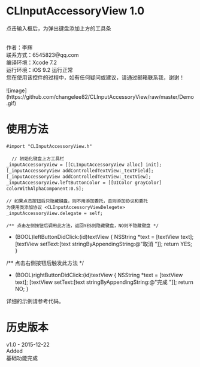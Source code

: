 # CLInputAccessoryView 1.0
点击输入框后，为弹出键盘添加上方的工具条

<br />
作者：李辉 <br />
联系方式：6545823@qq.com <br />
编译环境：Xcode 7.2 <br />
运行环境：iOS 9.2 运行正常 <br />
您在使用该控件的过程中，如有任何疑问或建议，请通过邮箱联系我，谢谢！ <br />

<br />
![image](https://github.com/changelee82/CLInputAccessoryView/raw/master/Demo.gif)
<br />

使用方法
===============
    #import "CLInputAccessoryView.h"
    
      // 初始化键盘上方工具栏
    _inputAccessoryView = [[CLInputAccessoryView alloc] init];
    [_inputAccessoryView addControlledTextView:_textField];
    [_inputAccessoryView addControlledTextView:_textView];
    _inputAccessoryView.leftButtonColor = [[UIColor grayColor] colorWithAlphaComponent:0.5];
    
    // 如果点击按钮后只隐藏键盘，则不用添加委托，否则添加协议和委托
    为使用类添加协议 <CLInputAccessoryViewDelegete>
    _inputAccessoryView.delegate = self;
    
    /** 点击左侧按钮后调用此方法，返回YES则隐藏键盘，NO则不隐藏键盘 */
  - (BOOL)leftButtonDidClick:(id)textView
  {
      NSString *text = [textView text];
      [textView setText:[text stringByAppendingString:@"取消 "]];
      return YES;
  }

  /** 点击右侧按钮后触发此方法 */
  - (BOOL)rightButtonDidClick:(id)textView
  {
      NSString *text = [textView text];
      [textView setText:[text stringByAppendingString:@"完成 "]];
      return NO;
  }
    

详细的示例请参考代码。 <br />

历史版本
===============
v1.0 - 2015-12-22 <br />
Added <br />
基础功能完成 <br />
